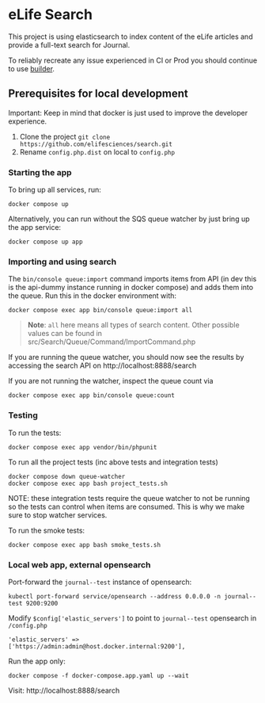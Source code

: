 # eLife Search

This project is using elasticsearch to index content of the eLife articles and provide a full-text search for Journal.

To reliably recreate any issue experienced in CI or Prod you should continue to use [builder](https://github.com/elifesciences/builder).

## Prerequisites for local development

Important: Keep in mind that docker is just used to improve the developer experience.

1. Clone the project `git clone https://github.com/elifesciences/search.git`
2. Rename `config.php.dist` on local to `config.php`

### Starting the app

To bring up all services, run:
```shell
docker compose up
```

Alternatively, you can run without the SQS queue watcher by just bring up the app service:
```shell
docker compose up app
```

### Importing and using search

The `bin/console queue:import` command imports items from API (in dev this is the api-dummy instance running in docker compose) and adds them into the queue. Run this in the docker environment with:

```shell
docker compose exec app bin/console queue:import all
```

> **Note**: `all` here means all types of search content. Other possible values can be found in src/Search/Queue/Command/ImportCommand.php

If you are running the queue watcher, you should now see the results by accessing the search API on http://localhost:8888/search

If you are not running the watcher, inspect the queue count via

```shell
docker compose exec app bin/console queue:count
```

### Testing

To run the tests:
```shell
docker compose exec app vendor/bin/phpunit
```

To run all the project tests (inc above tests and integration tests)
```shell
docker compose down queue-watcher
docker compose exec app bash project_tests.sh
```
NOTE: these integration tests require the queue watcher  to not be running so the tests can control when items are consumed. This is why we make sure to stop watcher services.

To run the smoke tests:
```shell
docker compose exec app bash smoke_tests.sh
```

### Local web app, external opensearch

Port-forward the `journal--test` instance of opensearch:

```shell
kubectl port-forward service/opensearch --address 0.0.0.0 -n journal--test 9200:9200 
```

Modify `$config['elastic_servers']` to point to `journal--test` opensearch in `/config.php`

```shell
'elastic_servers' => ['https://admin:admin@host.docker.internal:9200'],
```

Run the app only:

```shell
docker compose -f docker-compose.app.yaml up --wait
```

Visit: http://localhost:8888/search
